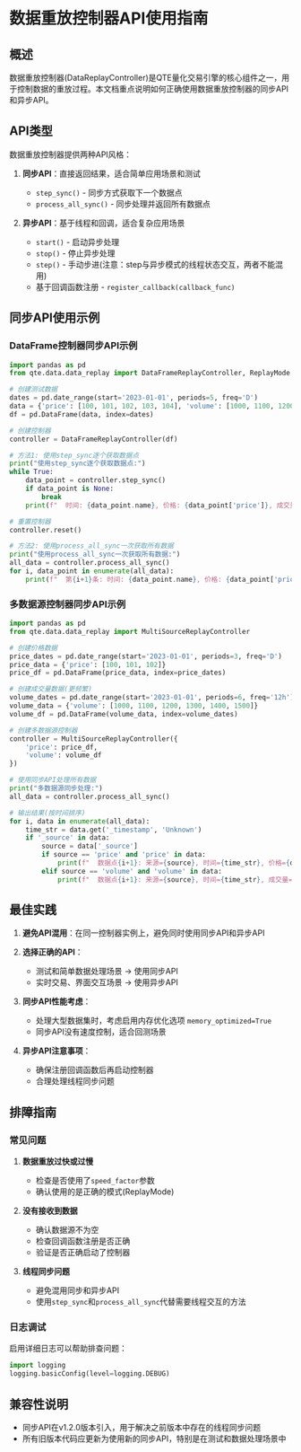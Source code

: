 # 数据重放控制器API使用指南

## 概述

数据重放控制器(DataReplayController)是QTE量化交易引擎的核心组件之一，用于控制数据的重放过程。本文档重点说明如何正确使用数据重放控制器的同步API和异步API。

## API类型

数据重放控制器提供两种API风格：

1. **同步API**：直接返回结果，适合简单应用场景和测试
   - `step_sync()` - 同步方式获取下一个数据点
   - `process_all_sync()` - 同步处理并返回所有数据点

2. **异步API**：基于线程和回调，适合复杂应用场景
   - `start()` - 启动异步处理
   - `stop()` - 停止异步处理  
   - `step()` - 手动步进(注意：step与异步模式的线程状态交互，两者不能混用)
   - 基于回调函数注册 - `register_callback(callback_func)`

## 同步API使用示例

### DataFrame控制器同步API示例

```python
import pandas as pd
from qte.data.data_replay import DataFrameReplayController, ReplayMode

# 创建测试数据
dates = pd.date_range(start='2023-01-01', periods=5, freq='D')
data = {'price': [100, 101, 102, 103, 104], 'volume': [1000, 1100, 1200, 1300, 1400]}
df = pd.DataFrame(data, index=dates)

# 创建控制器
controller = DataFrameReplayController(df)

# 方法1: 使用step_sync逐个获取数据点
print("使用step_sync逐个获取数据点:")
while True:
    data_point = controller.step_sync()
    if data_point is None:
        break
    print(f"  时间: {data_point.name}, 价格: {data_point['price']}, 成交量: {data_point['volume']}")

# 重置控制器
controller.reset()

# 方法2: 使用process_all_sync一次获取所有数据
print("使用process_all_sync一次获取所有数据:")
all_data = controller.process_all_sync()
for i, data_point in enumerate(all_data):
    print(f"  第{i+1}条: 时间: {data_point.name}, 价格: {data_point['price']}")
```

### 多数据源控制器同步API示例

```python
import pandas as pd
from qte.data.data_replay import MultiSourceReplayController

# 创建价格数据
price_dates = pd.date_range(start='2023-01-01', periods=3, freq='D')
price_data = {'price': [100, 101, 102]}
price_df = pd.DataFrame(price_data, index=price_dates)

# 创建成交量数据(更频繁)
volume_dates = pd.date_range(start='2023-01-01', periods=6, freq='12h')
volume_data = {'volume': [1000, 1100, 1200, 1300, 1400, 1500]}
volume_df = pd.DataFrame(volume_data, index=volume_dates)

# 创建多数据源控制器
controller = MultiSourceReplayController({
    'price': price_df,
    'volume': volume_df
})

# 使用同步API处理所有数据
print("多数据源同步处理:")
all_data = controller.process_all_sync()

# 输出结果(按时间排序)
for i, data in enumerate(all_data):
    time_str = data.get('_timestamp', 'Unknown')
    if '_source' in data:
        source = data['_source']
        if source == 'price' and 'price' in data:
            print(f"  数据点{i+1}: 来源={source}, 时间={time_str}, 价格={data['price']}")
        elif source == 'volume' and 'volume' in data:
            print(f"  数据点{i+1}: 来源={source}, 时间={time_str}, 成交量={data['volume']}")
```

## 最佳实践

1. **避免API混用**：在同一控制器实例上，避免同时使用同步API和异步API

2. **选择正确的API**：
   - 测试和简单数据处理场景 → 使用同步API
   - 实时交易、界面交互场景 → 使用异步API

3. **同步API性能考虑**：
   - 处理大型数据集时，考虑启用内存优化选项 `memory_optimized=True`
   - 同步API没有速度控制，适合回测场景

4. **异步API注意事项**：
   - 确保注册回调函数后再启动控制器
   - 合理处理线程同步问题

## 排障指南

### 常见问题

1. **数据重放过快或过慢**
   - 检查是否使用了`speed_factor`参数
   - 确认使用的是正确的模式(ReplayMode)

2. **没有接收到数据**
   - 确认数据源不为空
   - 检查回调函数注册是否正确
   - 验证是否正确启动了控制器

3. **线程同步问题**
   - 避免混用同步和异步API
   - 使用`step_sync`和`process_all_sync`代替需要线程交互的方法

### 日志调试

启用详细日志可以帮助排查问题：

```python
import logging
logging.basicConfig(level=logging.DEBUG)
```

## 兼容性说明

- 同步API在v1.2.0版本引入，用于解决之前版本中存在的线程同步问题
- 所有旧版本代码应更新为使用新的同步API，特别是在测试和数据处理场景中